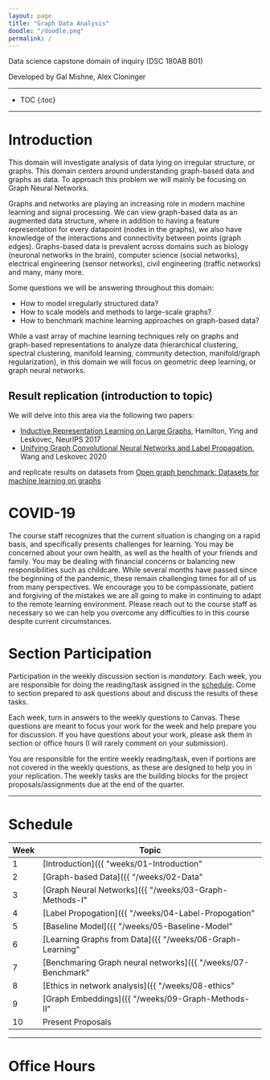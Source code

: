```yaml
---
layout: page
title: "Graph Data Analysis"
doodle: "/doodle.png"
permalink: /
---
```


Data science capstone domain of inquiry (DSC 180AB B01)

Developed by Gal Mishne, Alex Cloninger

---
* TOC
{:toc}

---

# Introduction

This domain will investigate analysis of data lying on irregular structure, or graphs. This domain centers around understanding graph-based data and graphs as data. To approach this problem we will mainly be focusing on Graph Neural Networks.

Graphs and networks are playing an increasing role in modern machine learning and signal processing. We can view graph-based data as an augmented data structure, where in addition to having a feature representation for every datapoint (nodes in the graphs), we also have knowledge of the interactions and connectivity between points (graph edges). Graphs-based data is prevalent across domains such as biology (neuronal networks in the brain), computer science (social networks), electrical engineering (sensor networks), civil engineering (traffic networks) and many, many more.

Some questions we will be answering throughout this domain:
- How to model irregularly structured data?
- How to scale models and methods to large-scale graphs?
- How to benchmark machine learning approaches on graph-based data?

While a vast array of machine learning techniques rely on graphs and graph-based representations to analyze data (hierarchical clustering, spectral clustering, manifold learning, community detection, manifold/graph regularization), in this domain we will focus on geometric deep learning, or graph neural networks.

## Result replication (introduction to topic)

We will delve into this area via the following two papers:
- [Inductive Representation Learning on Large Graphs](https://www-cs.stanford.edu/~jure/pubs/graphsage-nips17.pdf), Hamilton, Ying and Leskovec, NeurIPS 2017
- [Unifying Graph Convolutional Neural Networks and Label Propagation](https://arxiv.org/pdf/2002.06755), Wang and Leskovec 2020

and replicate results on datasets from [Open graph benchmark: Datasets for machine learning on graphs](https://arxiv.org/abs/2005.00687)


# COVID-19
The course staff recognizes that the current situation is changing on a rapid basis, and specifically presents challenges for learning. You may be concerned about your own health, as well as the health of your friends and family. You may be dealing with financial concerns or balancing new responsibilities such as childcare. While several months have passed since the beginning of the pandemic, these remain challenging times for all of us from many perspectives. We encourage you to be compassionate, patient and forgiving of the mistakes we are all going to make in continuing to adapt to the remote learning environment. Please reach out to the course staff as necessary so we can help you overcome any difficulties to in this course despite current circumstances.

# Section Participation

Participation in the weekly discussion section is *mandatory*. Each
week, you are responsible for doing the reading/task assigned in the
[schedule](#schedule). Come to section prepared to ask questions about
and discuss the results of these tasks.

Each week, turn in answers to the weekly questions to Canvas. These
questions are meant to focus your work for the week and help prepare
you for discussion. If you have questions about your work, please ask
them in section or office hours (I will rarely comment on your
submission).

You are responsible for the entire weekly reading/task, even if
portions are not covered in the weekly questions, as these are designed to help you in your replication. The weekly tasks are the building blocks for the project proposals/assignments due at the
end of the quarter.

---

# Schedule

|Week|Topic|
|--|--|
|1|[Introduction]({{ "weeks/01-Introduction" | absolute_url }})|
|2|[Graph-based Data]({{ "/weeks/02-Data" | absolute_url }})|
|3|[Graph Neural Networks]({{ "/weeks/03-Graph-Methods-I" | absolute_url }})|
|4|[Label Propogation]({{ "/weeks/04-Label-Propogation" | absolute_url }})|
|5|[Baseline Model]({{ "/weeks/05-Baseline-Model" | absolute_url }})|
|6|[Learning Graphs from Data]({{ "/weeks/06-Graph-Learning" | absolute_url }})|
|7|[Benchmaring Graph neural networks]({{ "/weeks/07-Benchmark" | absolute_url }})|
|8|[Ethics in network analysis]({{ "/weeks/08-ethics" | absolute_url }})|
|9|[Graph Embeddings]({{ "/weeks/09-Graph-Methods-II" | absolute_url }})|
|10|Present Proposals|

---

# Office Hours





